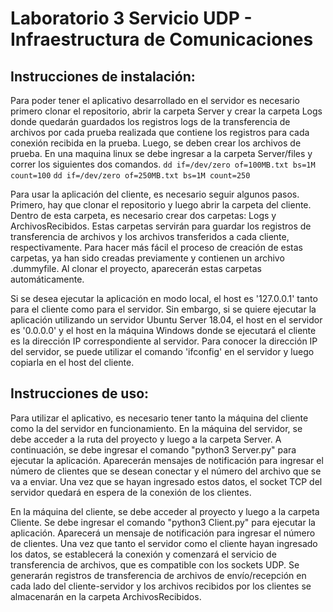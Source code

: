 # Laboratorio 3 Servicio UDP - Infraestructura de Comunicaciones

## Instrucciones de instalación:

Para poder tener el aplicativo desarrollado en el servidor es necesario primero clonar el repositorio, abrir la carpeta Server y crear la carpeta Logs donde quedarán guardados los registros logs de la transferencia de archivos por cada prueba realizada que contiene los registros para cada conexión recibida en la prueba. Luego, se deben crear los archivos de prueba. En una maquina linux se debe ingresar a la carpeta Server/files y correr los siguientes dos comandos.
`dd if=/dev/zero of=100MB.txt bs=1M count=100`
`dd if=/dev/zero of=250MB.txt bs=1M count=250`

Para usar la aplicación del cliente, es necesario seguir algunos pasos. Primero, hay que clonar el repositorio y luego abrir la carpeta del cliente. Dentro de esta carpeta, es necesario crear dos carpetas: Logs y ArchivosRecibidos. Estas carpetas servirán para guardar los registros de transferencia de archivos y los archivos transferidos a cada cliente, respectivamente. Para hacer más fácil el proceso de creación de estas carpetas, ya han sido creadas previamente y contienen un archivo .dummyfile. Al clonar el proyecto, aparecerán estas carpetas automáticamente.

Si se desea ejecutar la aplicación en modo local, el host es '127.0.0.1' tanto para el cliente como para el servidor. Sin embargo, si se quiere ejecutar la aplicación utilizando un servidor Ubuntu Server 18.04, el host en el servidor es '0.0.0.0' y el host en la máquina Windows donde se ejecutará el cliente es la dirección IP correspondiente al servidor. Para conocer la dirección IP del servidor, se puede utilizar el comando 'ifconfig' en el servidor y luego copiarla en el host del cliente.

## Instrucciones de uso:

Para utilizar el aplicativo, es necesario tener tanto la máquina del cliente como la del servidor en funcionamiento. En la máquina del servidor, se debe acceder a la ruta del proyecto y luego a la carpeta Server. A continuación, se debe ingresar el comando "python3 Server.py" para ejecutar la aplicación. Aparecerán mensajes de notificación para ingresar el número de clientes que se desean conectar y el número del archivo que se va a enviar. Una vez que se hayan ingresado estos datos, el socket TCP del servidor quedará en espera de la conexión de los clientes.

En la máquina del cliente, se debe acceder al proyecto y luego a la carpeta Cliente. Se debe ingresar el comando "python3 Client.py" para ejecutar la aplicación. Aparecerá un mensaje de notificación para ingresar el número de clientes. Una vez que tanto el servidor como el cliente hayan ingresado los datos, se establecerá la conexión y comenzará el servicio de transferencia de archivos, que es compatible con los sockets UDP. Se generarán registros de transferencia de archivos de envío/recepción en cada lado del cliente-servidor y los archivos recibidos por los clientes se almacenarán en la carpeta ArchivosRecibidos.